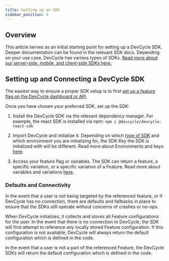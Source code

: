 ```yaml
---
title: Setting up an SDK
sidebar_position: 3
---
```


## Overview
This article serves as an initial starting point for setting up a DevCycle SDK. Deeper documentation can be found in the relevant SDK docs. Depending on your use case, DevCycle has various types of SDKs. [Read more about our server-side, mobile, and client-side SDKs here.](sdk/sdk-types.md)


## Setting up and Connecting a DevCycle SDK
The easiest way to ensure a proper SDK setup is to first [set up a feature flag on the DevCycle dashboard or API](your-first-feature.md).

Once you have chosen your preferred SDK, set up the SDK:

1. Install the DevCycle SDK via the relevant dependency manager. For example, the react SDK is installed via npm: ```npm i @devcycle/devcycle-react-sdk```

2. Import DevCycle and initialize it. Depending on which [type of SDK](sdk/sdk-types.md) and which environment you are initializing for, the SDK Key the SDK is initialized with will be different. Read more about Environments and keys [here](#to-do).

3. Access your feature flag or variables. The SDK can return a feature, a specific variation, or a specific variation of a Feature. Read more about variables and variations [here](/docs/home/feature-management/features-and-variables/variables-and-variations).

### Defaults and Connectivity
In the event that a user is not being targeted by the referenced feature, or if DevCycle has no connection, there are defaults and fallbacks in place to ensure that the SDKs still operate without concerns of crashes or no-ops.

When DevCycle initializes, it collects and stores all Feature configurations for the user. In the event that there is no connection to DevCycle, the SDK will first attempt to reference any locally stored Feature configuration. If this configuration is not available, DevCycle will always return the default configuration which is defined in the code.

In the event that a user is not a part of the referenced Feature, the DevCycle SDKs will return the default configuration which is defined in the code.




